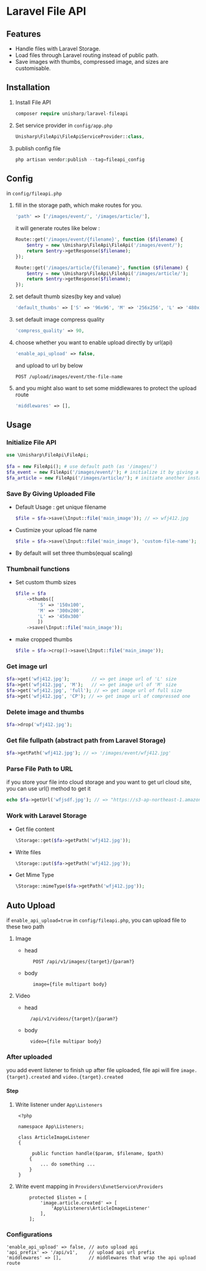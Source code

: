# Laravel File API

## Features

 * Handle files with Laravel Storage.
 * Load files through Laravel routing instead of public path.
 * Save images with thumbs, compressed image, and sizes are customisable.

## Installation

1. Install File API

    ```php
    composer require unisharp/laravel-fileapi
    ```

1. Set service provider in `config/app.php`

    ```php
    Unisharp\FileApi\FileApiServiceProvider::class,
    ```

1. publish config file

    ```php
    php artisan vendor:publish --tag=fileapi_config
    ```

## Config

in `config/fileapi.php`

1. fill in the storage path, which make routes for you.

    ```php
    'path' => ['/images/event/', '/images/article/'],
    ```

    it will generate routes like below :

    ```php
    Route::get('/images/event/{filename}', function ($filename) {
        $entry = new \Unisharp\FileApi\FileApi('/images/event/');
        return $entry->getResponse($filename);
    });

    Route::get('/images/article/{filename}', function ($filename) {
        $entry = new \Unisharp\FileApi\FileApi('/images/article/');
        return $entry->getResponse($filename);
    });
    ```

1. set default thumb sizes(by key and value)

    ```php
    'default_thumbs' => ['S' => '96x96', 'M' => '256x256', 'L' => '480x480'],
    ```

1. set default image compress quality

    ```php
    'compress_quality' => 90,
    ```

1. choose whether you want to enable upload directly by url(api)

    ```php
    'enable_api_upload' => false,
    ```

    and upload to url by below

    ```
    POST /upload/images/event/the-file-name
    ```

1. and you might also want to set some middlewares to protect the upload route

    ```php
    'middlewares' => [],
    ```
    
## Usage

### Initialize File API

```php
use \Unisharp\FileApi\FileApi;
    
$fa = new FileApi(); # use default path (as '/images/')
$fa_event = new FileApi('/images/event/'); # initialize it by giving a base path
$fa_article = new FileApi('/images/article/'); # initiate another instance
```

### Save By Giving Uploaded File

* Default Usage : get unique filename

    ```php
    $file = $fa->save(\Input::file('main_image')); // => wfj412.jpg
    ```
    
* Custimize your upload file name

    ```php
    $file = $fa->save(\Input::file('main_image'), 'custom-file-name'); // => custom-file-name.jpg
    ```
    
* By default will set three thumbs(equal scaling)

### Thumbnail functions

* Set custom thumb sizes

    ```php
    $file = $fa
        ->thumbs([
        	'S' => '150x100',
        	'M' => '300x200',
        	'L' => '450x300'
        	])
        ->save(\Input::file('main_image'));
    ```

* make cropped thumbs
        
	```php
	$file = $fa->crop()->save(\Input::file('main_image'));
	```

### Get image url

```php
$fa->get('wfj412.jpg');        // => get image url of 'L' size
$fa->get('wfj412.jpg', 'M');   // => get image url of 'M' size
$fa->get('wfj412.jpg', 'full'); // => get image url of full size
$fa->get('wfj412.jpg', 'CP'); // => get image url of compressed one
```
	
### Delete image and thumbs

```php
$fa->drop('wfj412.jpg');
```

### Get file fullpath (abstract path from Laravel Storage)

```php
$fa->getPath('wfj412.jpg'); // => '/images/event/wfj412.jpg'
```  
    
### Parse File Path to URL
if you store your file into cloud storage and you want to get url cloud site, you can use url() method to get it

```php
echo $fa->getUrl('wfjsdf.jpg'); // => "https://s3-ap-northeast-1.amazonaws.com/xxx/xxx/55c1e027caa62L.png"
```
    
### Work with Laravel Storage

* Get file content

    ```php
    \Storage::get($fa->getPath('wfj412.jpg'));
    ```
        
* Write files

    ```php
    \Storage::put($fa->getPath('wfj412.jpg'));
    ```
        
* Get Mime Type

    ```php
    \Storage::mimeType($fa->getPath('wfj412.jpg'));
    ```
## Auto Upload

if `enable_api_upload=true` in `config/fileapi.php`, you can upload file to these two path

1. Image

    * head
 
             POST /api/v1/images/{target}/{param?}
    * body

             image={file multipart body}
  
2. Video

    * head

            /api/v1/videos/{target}/{param?}

    * body

            video={file multipar body}
  

### After uploaded

you add event listener to finish up after file uploaded, file api will fire `image.{target}.created` and
`video.{target}.created`


#### Step

1. Write listener under `App\Listeners`

        <?php

        namespace App\Listeners;

        class ArticleImageListener
        {

             public function handle($param, $filename, $path)
            {
                ... do something ...
            }
        }
        
2. Write event mapping in `Providers\EvnetService\Providers`

            protected $listen = [
                'image.article.created' => [
                    'App\Listeners\ArticleImageListener'
                ],
            ];

### Configurations

    'enable_api_upload' => false, // auto upload api
    'api_prefix' => '/api/v1',    // upload api url prefix
    'middlewares' => [],          // middlewares that wrap the api upload route